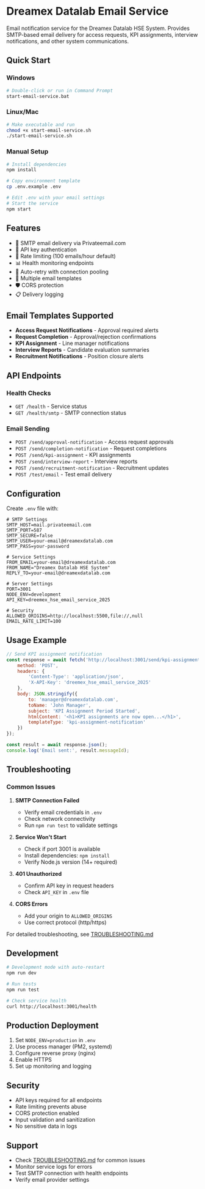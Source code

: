 # Dreamex Datalab Email Service

Email notification service for the Dreamex Datalab HSE System. Provides SMTP-based email delivery for access requests, KPI assignments, interview notifications, and other system communications.

## Quick Start

### Windows
```bash
# Double-click or run in Command Prompt
start-email-service.bat
```

### Linux/Mac
```bash
# Make executable and run
chmod +x start-email-service.sh
./start-email-service.sh
```

### Manual Setup
```bash
# Install dependencies
npm install

# Copy environment template
cp .env.example .env

# Edit .env with your email settings
# Start the service
npm start
```

## Features

- 📧 SMTP email delivery via Privateemail.com
- 🔐 API key authentication
- 🚦 Rate limiting (100 emails/hour default)
- 📊 Health monitoring endpoints
- 🔄 Auto-retry with connection pooling
- 📝 Multiple email templates
- 🛡️ CORS protection
- 📋 Delivery logging

## Email Templates Supported

- **Access Request Notifications** - Approval required alerts
- **Request Completion** - Approval/rejection confirmations  
- **KPI Assignment** - Line manager notifications
- **Interview Reports** - Candidate evaluation summaries
- **Recruitment Notifications** - Position closure alerts

## API Endpoints

### Health Checks
- `GET /health` - Service status
- `GET /health/smtp` - SMTP connection status

### Email Sending
- `POST /send/approval-notification` - Access request approvals
- `POST /send/completion-notification` - Request completions
- `POST /send/kpi-assignment` - KPI assignments
- `POST /send/interview-report` - Interview reports
- `POST /send/recruitment-notification` - Recruitment updates
- `POST /test/email` - Test email delivery

## Configuration

Create `.env` file with:

```properties
# SMTP Settings
SMTP_HOST=mail.privateemail.com
SMTP_PORT=587
SMTP_SECURE=false
SMTP_USER=your-email@dreamexdatalab.com
SMTP_PASS=your-password

# Service Settings
FROM_EMAIL=your-email@dreamexdatalab.com
FROM_NAME="Dreamex Datalab HSE System"
REPLY_TO=your-email@dreamexdatalab.com

# Server Settings
PORT=3001
NODE_ENV=development
API_KEY=dreemex_hse_email_service_2025

# Security
ALLOWED_ORIGINS=http://localhost:5500,file://,null
EMAIL_RATE_LIMIT=100
```

## Usage Example

```javascript
// Send KPI assignment notification
const response = await fetch('http://localhost:3001/send/kpi-assignment', {
    method: 'POST',
    headers: {
        'Content-Type': 'application/json',
        'X-API-Key': 'dreemex_hse_email_service_2025'
    },
    body: JSON.stringify({
        to: 'manager@dreamexdatalab.com',
        toName: 'John Manager',
        subject: 'KPI Assignment Period Started',
        htmlContent: '<h1>KPI assignments are now open...</h1>',
        templateType: 'kpi-assignment-notification'
    })
});

const result = await response.json();
console.log('Email sent:', result.messageId);
```

## Troubleshooting

### Common Issues

1. **SMTP Connection Failed**
   - Verify email credentials in `.env`
   - Check network connectivity
   - Run `npm run test` to validate settings

2. **Service Won't Start**  
   - Check if port 3001 is available
   - Install dependencies: `npm install`
   - Verify Node.js version (14+ required)

3. **401 Unauthorized**
   - Confirm API key in request headers
   - Check `API_KEY` in `.env` file

4. **CORS Errors**
   - Add your origin to `ALLOWED_ORIGINS`
   - Use correct protocol (http/https)

For detailed troubleshooting, see [TROUBLESHOOTING.md](TROUBLESHOOTING.md)

## Development

```bash
# Development mode with auto-restart
npm run dev

# Run tests
npm run test

# Check service health
curl http://localhost:3001/health
```

## Production Deployment

1. Set `NODE_ENV=production` in `.env`
2. Use process manager (PM2, systemd)
3. Configure reverse proxy (nginx)
4. Enable HTTPS
5. Set up monitoring and logging

## Security

- API keys required for all endpoints
- Rate limiting prevents abuse
- CORS protection enabled
- Input validation and sanitization
- No sensitive data in logs

## Support

- Check [TROUBLESHOOTING.md](TROUBLESHOOTING.md) for common issues
- Monitor service logs for errors
- Test SMTP connection with health endpoints
- Verify email provider settings
